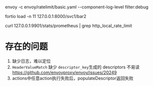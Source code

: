 
envoy -c envoy/ratelimit/basic.yaml --component-log-level filter:debug

fortio load -n 11 127.0.0.1:8000/svc1/bar2

curl 127.0.0.1:9901/stats/prometheus | grep http_local_rate_limit


# 存在的问题

1. 缺少日志，难以定位
1. `HeaderValueMatch` 缺少 `descriptor_key`生成的 descriptors 不易读
https://github.com/envoyproxy/envoy/issues/20249
1. actions中任意action执行失败后，populateDescriptor返回失败